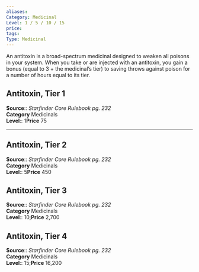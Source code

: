 ```yaml
---
aliases: 
Category: Medicinal
Level: 1 / 5 / 10 / 15
price:  
tags: 
Type: Medicinal
---
```

An antitoxin is a broad-spectrum medicinal designed to weaken all poisons in your system. When you take or are injected with an antitoxin, you gain a bonus (equal to 3 + the medicinal’s tier) to saving throws against poison for a number of hours equal to its tier.  

## Antitoxin, Tier 1

**Source**:: _Starfinder Core Rulebook pg. 232_  
**Category** Medicinals  
**Level**:: 1**Price** 75

---

## Antitoxin, Tier 2

**Source**:: _Starfinder Core Rulebook pg. 232_  
**Category** Medicinals  
**Level**:: 5**Price** 450

## Antitoxin, Tier 3

**Source**:: _Starfinder Core Rulebook pg. 232_  
**Category** Medicinals  
**Level**:: 10;**Price** 2,700

## Antitoxin, Tier 4

**Source**:: _Starfinder Core Rulebook pg. 232_  
**Category** Medicinals  
**Level**:: 15;**Price** 16,200
